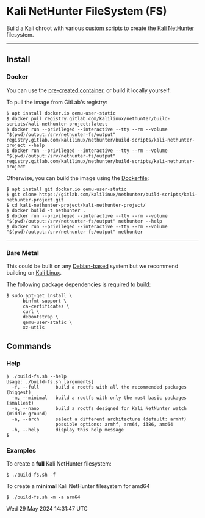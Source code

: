 # Kali NetHunter FileSystem (FS)

Build a Kali chroot with various [custom scripts](https://gitlab.com/kalilinux/nethunter/build-scripts/kali-nethunter-utils) to create the [Kali NetHunter](https://www.kali.org/get-kali/#kali-mobile) filesystem.

- - -

## Install

### Docker

You can use the [pre-created container](https://gitlab.com/kalilinux/nethunter/build-scripts/kali-nethunter-project/container_registry), or build it locally yourself.

To pull the image from GitLab's registry:

```console
$ apt install docker.io qemu-user-static
$ docker pull registry.gitlab.com/kalilinux/nethunter/build-scripts/kali-nethunter-project:latest
$ docker run --privileged --interactive --tty --rm --volume "$(pwd)/output:/srv/nethunter-fs/output" registry.gitlab.com/kalilinux/nethunter/build-scripts/kali-nethunter-project --help
$ docker run --privileged --interactive --tty --rm --volume "$(pwd)/output:/srv/nethunter-fs/output" registry.gitlab.com/kalilinux/nethunter/build-scripts/kali-nethunter-project
```

Otherwise, you can build the image using the [Dockerfile](./Dockerfile):

```console
$ apt install git docker.io qemu-user-static
$ git clone https://gitlab.com/kalilinux/nethunter/build-scripts/kali-nethunter-project.git
$ cd kali-nethunter-project/kali-nethunter-project/
$ docker build -t nethunter .
$ docker run --privileged --interactive --tty --rm --volume "$(pwd)/output:/srv/nethunter-fs/output" nethunter --help
$ docker run --privileged --interactive --tty --rm --volume "$(pwd)/output:/srv/nethunter-fs/output" nethunter
```
<!--
Alt commands/methods:
```console
$ docker run --privileged --interactive --tty --rm --volume ./output:/srv/nethunter-fs/output --env BUILD_MIRROR=http://kali.download/kali nethunter
$
$ docker run --privileged --interactive --tty --name nethunter-build nethunter 2>&1 | tee output.log
$ docker cp nethunter-build:/srv/nethunter-fs/output .
```
-->

- - -

### Bare Metal

This could be built on any [Debian-based](https://www.debian.org/derivatives/) system but we recommend building on [Kali Linux](https://www.kali.org/).

The following package dependencies is required to build:

<!-- If editing, needs to match whats in ./Dockerfile, ./README.md and ./build-fs.sh -->
```console
$ sudo apt-get install \
      binfmt-support \
      ca-certificates \
      curl \
      debootstrap \
      qemu-user-static \
      xz-utils
```

## Commands

### Help

```console
$ ./build-fs.sh --help
Usage: ./build-fs.sh [arguments]
  -f, --full      build a rootfs with all the recommended packages (biggest)
  -m, --minimal   build a rootfs with only the most basic packages (smallest)
  -n, --nano      build a rootfs designed for Kali NetNunter watch (middle ground)
  -a, --arch      select a different architecture (default: armhf)
                  possible options: armhf, arm64, i386, amd64
  -h, --help      display this help message
$
````

### Examples

To create a **full** Kali NetHunter filesystem:

```console
$ ./build-fs.sh -f
```

To create a **minimal** Kali NetHunter filesystem for amd64

```console
$ ./build-fs.sh -m -a arm64
```



Wed 29 May 2024 14:31:47 UTC
